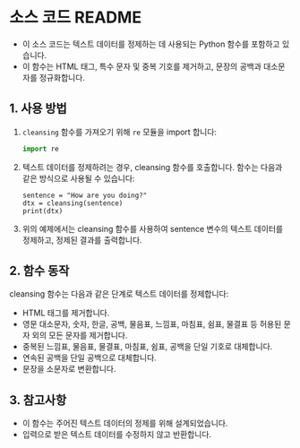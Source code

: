 # 소스 코드 README

- 이 소스 코드는 텍스트 데이터를 정제하는 데 사용되는 Python 함수를 포함하고 있습니다. 
- 이 함수는 HTML 태그, 특수 문자 및 중복 기호를 제거하고, 문장의 공백과 대소문자를 정규화합니다.

## 1. 사용 방법

1. `cleansing` 함수를 가져오기 위해 `re` 모듈을 import 합니다:

    ```python
    import re
    ```
2. 텍스트 데이터를 정제하려는 경우, cleansing 함수를 호출합니다. 함수는 다음과 같은 방식으로 사용될 수 있습니다:

    ```
    sentence = "How are you doing?"
    dtx = cleansing(sentence)
    print(dtx)
    ```

3. 위의 예제에서는 cleansing 함수를 사용하여 sentence 변수의 텍스트 데이터를 정제하고, 정제된 결과를 출력합니다.

## 2. 함수 동작
cleansing 함수는 다음과 같은 단계로 텍스트 데이터를 정제합니다:

- HTML 태그를 제거합니다.
- 영문 대소문자, 숫자, 한글, 공백, 물음표, 느낌표, 마침표, 쉼표, 물결표 등 허용된 문자 외의 모든 문자를 제거합니다.
- 중복된 느낌표, 물음표, 물결표, 마침표, 쉼표, 공백을 단일 기호로 대체합니다.
- 연속된 공백을 단일 공백으로 대체합니다.
- 문장을 소문자로 변환합니다.

## 3. 참고사항
- 이 함수는 주어진 텍스트 데이터의 정제를 위해 설계되었습니다.
- 입력으로 받은 텍스트 데이터를 수정하지 않고 반환합니다.